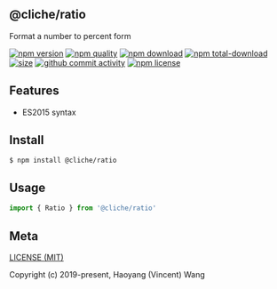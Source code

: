 ## @cliche/ratio
Format a number to percent form

[![npm version][npm-image]][npm-url]
[![npm quality][quality-image]][quality-url]
[![npm download][download-image]][npm-url]
[![npm total-download][total-download-image]][npm-url]
[![size][size]][size-url]
[![github commit activity][commit-image]][github-url]
[![npm license][license-image]][npm-url]

## Features

- ES2015 syntax

## Install
```console
$ npm install @cliche/ratio
```

## Usage
```js
import { Ratio } from '@cliche/ratio'
```

## Meta
[LICENSE (MIT)](/LICENSE)

Copyright (c) 2019-present, Haoyang (Vincent) Wang

[//]: <> (Shields)
[npm-image]: https://img.shields.io/npm/v/@cliche/deco.svg?style=flat-square
[quality-image]: http://npm.packagequality.com/shield/@cliche/deco.svg?style=flat-square
[download-image]: https://img.shields.io/npm/dm/@cliche/deco.svg?style=flat-square
[total-download-image]:https://img.shields.io/npm/dt/@cliche/deco.svg?style=flat-square
[license-image]: https://img.shields.io/npm/l/@cliche/deco.svg?style=flat-square
[commit-image]: https://img.shields.io/github/commit-activity/y/hoyeungw/@cliche/deco?style=flat-square
[size]: https://flat.badgen.net/packagephobia/install/@cliche/ratio

[//]: <> (Link)
[npm-url]: https://npmjs.org/package/@cliche/deco
[quality-url]: http://packagequality.com/#?package=@cliche/deco
[github-url]: https://github.com/hoyeungw/@cliche/deco
[size-url]: https://packagephobia.now.sh/result?p=@cliche/deco
